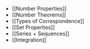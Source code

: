 - [[Number Properties]]
-  [[Number Theorems]]
- [[Types of Correspondence]]
- [[Set Properties]]
-  [[Series + Sequences]]
- [[Integration]]